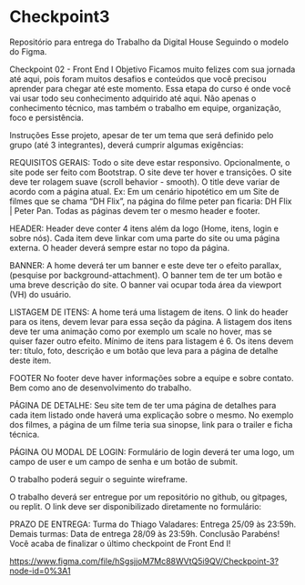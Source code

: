 # Checkpoint3
Repositório para entrega do Trabalho da Digital House
Seguindo o modelo do Figma.

Checkpoint 02 - Front End I
Objetivo
Ficamos muito felizes com sua jornada até aqui, pois foram muitos desafios e conteúdos que você precisou aprender para chegar até este momento.
Essa etapa do curso é onde você vai usar todo seu conhecimento adquirido até aqui. Não apenas o conhecimento técnico, mas também o trabalho em equipe, organização, foco e persistência.

Instruções
Esse projeto, apesar de ter um tema que será definido pelo grupo (até 3 integrantes), deverá cumprir algumas exigências:

REQUISITOS GERAIS:
Todo o site deve estar responsivo.
Opcionalmente, o site pode ser feito com Bootstrap.
O site deve ter hover e transições.
O site deve ter rolagem suave (scroll behavior - smooth).
O title deve variar de acordo com a página atual. Ex: Em um cenário hipotético em um Site de filmes que se chama “DH Flix”, na página do filme peter pan ficaria: DH Flix | Peter Pan.
Todas as páginas devem ter o mesmo header e footer.


HEADER:
Header deve conter 4 itens além da logo (Home, itens, login e sobre nós). Cada item deve linkar com uma parte do site ou uma página externa.
O header deverá sempre estar no topo da página. 

BANNER:
A home deverá ter um banner e este deve ter o efeito parallax, (pesquise por background-attachment).
O banner tem de ter um botão e uma breve descrição do site.
O banner vai ocupar toda área da viewport (VH) do usuário. 


LISTAGEM DE ITENS:
A home terá uma listagem de itens. 
O link do header para os itens, devem levar para essa seção da página.
A listagem dos itens deve ter uma animação como por exemplo um scale no hover, mas se quiser fazer outro efeito.
Mínimo de itens para listagem é 6.
Os itens devem ter: título, foto, descrição e um botão que leva para a página de detalhe deste item.

FOOTER
No footer deve haver informações sobre a equipe e sobre contato. Bem como ano de desenvolvimento do trabalho. 


PÁGINA DE DETALHE:
Seu site tem de ter uma página de detalhes para cada item listado onde haverá uma explicação sobre o mesmo. No exemplo dos filmes, a página de um filme teria sua sinopse, link para o trailer e ficha técnica.

PÁGINA OU MODAL DE LOGIN:
Formulário de login deverá ter uma logo, um campo de user e um campo de senha e um botão de submit.


O trabalho poderá seguir o seguinte wireframe.

O trabalho deverá ser entregue por um repositório no github, ou gitpages, ou replit. O link deve ser disponibilizado diretamente no formulário:


PRAZO DE ENTREGA:
Turma do Thiago Valadares: Entrega 25/09 às 23:59h.
Demais turmas: Data de entrega 28/09 às 23:59h.
Conclusão
Parabéns! Você acaba de finalizar o último checkpoint de Front End I!

https://www.figma.com/file/hSgsjjoM7Mc88WVtQ5i9QV/Checkpoint-3?node-id=0%3A1

